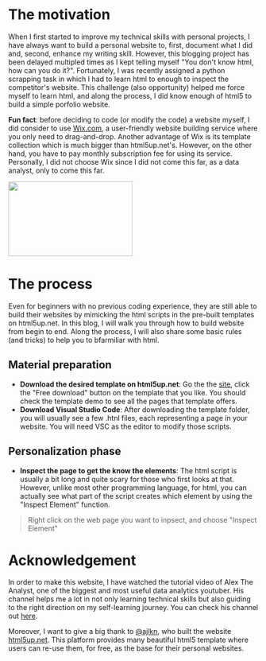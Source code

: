 # The motivation
When I first started to improve my technical skills with personal projects, I have always want to build a personal website to, first, document what I did and, second, enhance my writing skill. However, this blogging project has been delayed multipled times as I kept telling myself "You don't know html, how can you do it?". Fortunately, I was recently assigned a python scrapping task in which I had to learn html to enough to inspect the competitor's website. This challenge (also opportunity) helped me force myself to learn html, and along the process, I did know enough of html5 to build a simple porfolio website.

**Fun fact**: before deciding to code (or modify the code) a website myself, I did consider to use [Wix.com](wix.com), a user-friendly website building service where you only need to drag-and-drop. Another advantage of Wix is its template collection which is much bigger than html5up.net's. However, on the other hand, you have to pay monthly subscription fee for using its service.
Personally, I did not choose Wix since I did not come this far, as a data analyst, only to come this far.

<img src="https://miro.medium.com/max/1400/0*j5PAzSDwQgugJx1u" width="250" height="150">

# The process
Even for beginners with no previous coding experience, they are still able to build their websites by mimicking the html scripts in the pre-built templates on html5up.net. In this blog, I will walk you through how to build website from begin to end. Along the process, I will also share some basic rules (and tricks) to help you to bfarmiliar with html. 

## Material preparation

- **Download the desired template on html5up.net**: Go the the [site](html5up.net), click the "Free download" button on the template that you like. You should check the template demo to see all the pages that template offers.
- **Download Visual Studio Code**: After downloading the template folder, you will usually see a few .htnl files, each representing a page in your website. You will need VSC as the editor to modify those scripts.

## Personalization phase

- **Inspect the page to get the know the elements**: The html script is usually a bit long and quite scary for those who first looks at that. However, unlike most other programming language, for html, you can actually see what part of the script creates which element by using the "Inspect Element" function. 
> Right click on the web page you want to inpsect, and choose "Inspect Element"





# Acknowledgement
In order to make this website, I have watched the tutorial video of Alex The Analyst, one of the biggest and most useful data analytics youtuber. His channel helps me a lot in not only learning technical skills but also guiding to the right direction on my self-learning journey.
You can check his channel out [here](https://www.youtube.com/c/alextheanalyst).

Moreover, I want to give a big thank to [@ajlkn](http://twitter.com/ajlkn), who built the website [html5up.net](https://html5up.net). This platform provides many beautiful html5 template where users can re-use them, for free, as the base for their personal websites.
